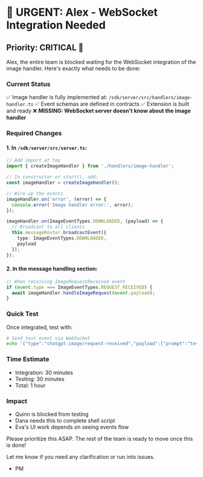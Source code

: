 # 🚨 URGENT: Alex - WebSocket Integration Needed

## Priority: CRITICAL 🔴

Alex, the entire team is blocked waiting for the WebSocket integration of the image handler. Here's exactly what needs to be done:

### Current Status
✅ Image handler is fully implemented at: `/sdk/server/src/handlers/image-handler.ts`
✅ Event schemas are defined in contracts
✅ Extension is built and ready
❌ **MISSING: WebSocket server doesn't know about the image handler**

### Required Changes

#### 1. In `/sdk/server/src/server.ts`:
```typescript
// Add import at top
import { createImageHandler } from './handlers/image-handler';

// In constructor or start(), add:
const imageHandler = createImageHandler();

// Wire up the events
imageHandler.on('error', (error) => {
  console.error('Image handler error:', error);
});

imageHandler.on(ImageEventTypes.DOWNLOADED, (payload) => {
  // Broadcast to all clients
  this.messageRouter.broadcastEvent({
    type: ImageEventTypes.DOWNLOADED,
    payload
  });
});
```

#### 2. In the message handling section:
```typescript
// When receiving ImageRequestReceived event
if (event.type === ImageEventTypes.REQUEST_RECEIVED) {
  await imageHandler.handleImageRequest(event.payload);
}
```

### Quick Test
Once integrated, test with:
```bash
# Send test event via WebSocket
echo '{"type":"chatgpt:image/request-received","payload":{"prompt":"test image"}}' | websocat ws://localhost:8080
```

### Time Estimate
- Integration: 30 minutes
- Testing: 30 minutes
- Total: 1 hour

### Impact
- Quinn is blocked from testing
- Dana needs this to complete shell script
- Eva's UI work depends on seeing events flow

Please prioritize this ASAP. The rest of the team is ready to move once this is done!

Let me know if you need any clarification or run into issues.

- PM